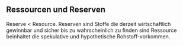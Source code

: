 ## Ressourcen und Reserven
Reserve < Resource. 
Reserven sind Stoffe die derzeit wirtschaftlich gewinnbar und sicher bis zu wahrscheinlich zu finden sind
Ressource beinhaltet die spekulative und hypothetische Rohstoff-vorkommen.
